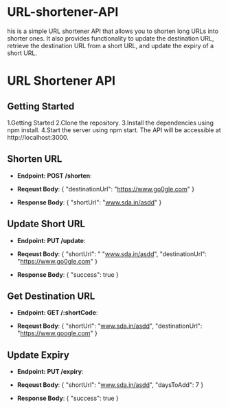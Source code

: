 # URL-shortener-API
his is a simple URL shortener API that allows you to shorten long URLs into shorter ones. It also provides functionality to update the destination URL, retrieve the destination URL from a short URL, and update the expiry of a short URL.
# URL Shortener API

## Getting Started

1.Getting Started
2.Clone the repository.
3.Install the dependencies using npm install.
4.Start the server using npm start.
The API will be accessible at http://localhost:3000.

## Shorten URL



- **Endpoint: POST /shorten**: 

- **Reqeust Body**: 
{
  "destinationUrl": "https://www.go0gle.com"
}
- **Response Body**: 
{
  "shortUrl": "www.sda.in/asdd"
}


## Update Short URL


- **Endpoint: PUT /update**: 

- **Reqeust Body**: 
{
  "shortUrl": " "www.sda.in/asdd",
  "destinationUrl": "https://www.go0gle.com"
}

- **Response Body**: 
{
  "success": true
}

## Get Destination URL


- **Endpoint:  GET /:shortCode**: 

- **Reqeust Body**: 
{
  "shortUrl": "www.sda.in/asdd",
  "destinationUrl": "https://www.google.com"
}

## Update Expiry


- **Endpoint: PUT /expiry**: 

- **Reqeust Body**: 
{
  "shortUrl": "www.sda.in/asdd",
  "daysToAdd": 7
}


- **Response Body**: 
{
  "success": true
}

